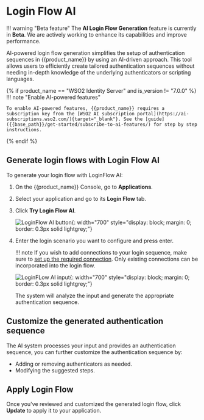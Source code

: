 # Login Flow AI

!!! warning "Beta feature"
    The **AI Login Flow Generation** feature is currently in **Beta**. We are actively working to enhance its capabilities and improve performance.

AI-powered login flow generation simplifies the setup of authentication sequences in {{product_name}} by using an AI-driven approach. This tool allows users to efficiently create tailored authentication sequences without needing in-depth knowledge of the underlying authenticators or scripting languages.

{% if product_name == "WSO2 Identity Server" and is_version != "7.0.0" %}
!!! note "Enable AI-powered features"

    To enable AI-powered features, {{product_name}} requires a subscription key from the [WSO2 AI subscription portal](https://ai-subscriptions.wso2.com/){target="_blank"}. See the [guide]({{base_path}}/get-started/subscribe-to-ai-features/) for step by step instructions.

{% endif %}
## Generate login flows with Login Flow AI

To generate your login flow with LoginFlow AI:

1. On the {{product_name}} Console, go to **Applications**.

2. Select your application and go to its **Login Flow** tab.

3. Click **Try Login Flow AI**.

    ![LoginFlow AI button]({{base_path}}/assets/img/guides/ai-loginflow-try.png){: width="700" style="display: block; margin: 0; border: 0.3px solid lightgrey;"}

4. Enter the login scenario you want to configure and press enter.

    !!! note
        If you wish to add connections to your login sequence, make sure to [set up the required connection]({{base_path}}/guides/authentication/#manage-connections). Only existing connections can be incorporated into the login flow.

    ![LoginFLow AI input]({{base_path}}/assets/img/guides/ai-loginflow-input.png){: width="700" style="display: block; margin: 0; border: 0.3px solid lightgrey;"}

    The system will analyze the input and generate the appropriate authentication sequence.

## Customize the generated authentication sequence

The AI system processes your input and provides an authentication sequence, you can further customize the authentication sequence by:

- Adding or removing authenticators as needed.
- Modifying the suggested steps.

## Apply Login Flow

Once you've reviewed and customized the generated login flow, click **Update** to apply it to your application.
